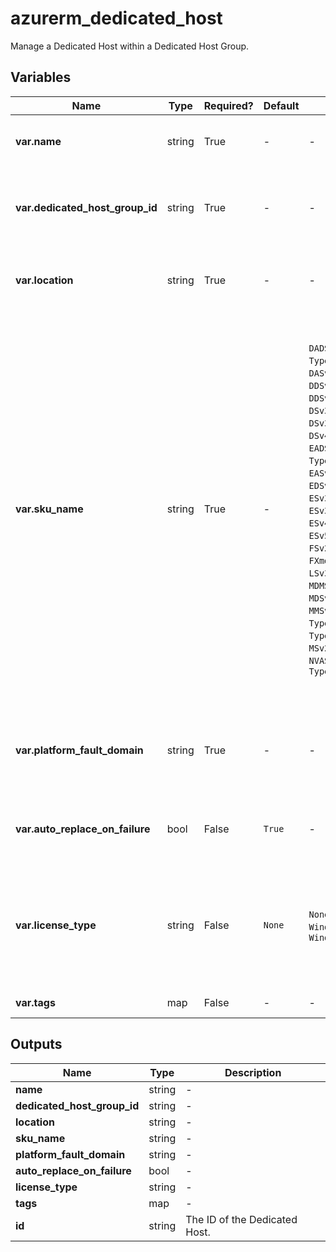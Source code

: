 # azurerm_dedicated_host

Manage a Dedicated Host within a Dedicated Host Group.

## Variables

| Name | Type | Required? | Default  | possible values | Description |
| ---- | ---- | --------- | -------- | ----------- | ----------- |
| **var.name** | string | True | -  |  -  | Specifies the name of this Dedicated Host. Changing this forces a new resource to be created. | 
| **var.dedicated_host_group_id** | string | True | -  |  -  | Specifies the ID of the Dedicated Host Group where the Dedicated Host should exist. Changing this forces a new resource to be created. | 
| **var.location** | string | True | -  |  -  | Specify the supported Azure location where the resource exists. Changing this forces a new resource to be created. | 
| **var.sku_name** | string | True | -  |  `DADSv5-Type1`, `DASv4-Type1`, `DASv4-Type2`, `DASv5-Type1`, `DCSv2-Type1`, `DDSv4-Type1`, `DDSv4-Type2`, `DDSv5-Type1`, `DSv3-Type1`, `DSv3-Type2`, `DSv3-Type3`, `DSv3-Type4`, `DSv4-Type1`, `DSv4-Type2`, `DSv5-Type1`, `EADSv5-Type1`, `EASv4-Type1`, `EASv4-Type2`, `EASv5-Type1`, `EDSv4-Type1`, `EDSv4-Type2`, `EDSv5-Type1`, `ESv3-Type1`, `ESv3-Type2`, `ESv3-Type3`, `ESv3-Type4`, `ESv4-Type1`, `ESv4-Type2`, `ESv5-Type1`, `FSv2-Type2`, `FSv2-Type3`, `FSv2-Type4`, `FXmds-Type1`, `LSv2-Type1`, `LSv3-Type1`, `MDMSv2MedMem-Type1`, `MDSv2MedMem-Type1`, `MMSv2MedMem-Type1`, `MS-Type1`, `MSm-Type1`, `MSmv2-Type1`, `MSv2-Type1`, `MSv2MedMem-Type1`, `NVASv4-Type1`, `NVSv3-Type1`  | Specify the SKU name of the Dedicated Host. Possible values are `DADSv5-Type1`, `DASv4-Type1`, `DASv4-Type2`, `DASv5-Type1`, `DCSv2-Type1`, `DDSv4-Type1`, `DDSv4-Type2`, `DDSv5-Type1`, `DSv3-Type1`, `DSv3-Type2`, `DSv3-Type3`, `DSv3-Type4`, `DSv4-Type1`, `DSv4-Type2`, `DSv5-Type1`, `EADSv5-Type1`, `EASv4-Type1`, `EASv4-Type2`, `EASv5-Type1`, `EDSv4-Type1`, `EDSv4-Type2`, `EDSv5-Type1`, `ESv3-Type1`, `ESv3-Type2`, `ESv3-Type3`, `ESv3-Type4`, `ESv4-Type1`, `ESv4-Type2`, `ESv5-Type1`, `FSv2-Type2`, `FSv2-Type3`, `FSv2-Type4`, `FXmds-Type1`, `LSv2-Type1`, `LSv3-Type1`, `MDMSv2MedMem-Type1`, `MDSv2MedMem-Type1`, `MMSv2MedMem-Type1`, `MS-Type1`, `MSm-Type1`, `MSmv2-Type1`, `MSv2-Type1`, `MSv2MedMem-Type1`, `NVASv4-Type1` and `NVSv3-Type1`. Changing this forces a new resource to be created. | 
| **var.platform_fault_domain** | string | True | -  |  -  | Specify the fault domain of the Dedicated Host Group in which to create the Dedicated Host. Changing this forces a new resource to be created. | 
| **var.auto_replace_on_failure** | bool | False | `True`  |  -  | Should the Dedicated Host automatically be replaced in case of a Hardware Failure? Defaults to `true`. | 
| **var.license_type** | string | False | `None`  |  `None`, `Windows_Server_Hybrid`, `Windows_Server_Perpetual`  | Specifies the software license type that will be applied to the VMs deployed on the Dedicated Host. Possible values are `None`, `Windows_Server_Hybrid` and `Windows_Server_Perpetual`. Defaults to `None`. | 
| **var.tags** | map | False | -  |  -  | A mapping of tags to assign to the resource. | 



## Outputs

| Name | Type | Description |
| ---- | ---- | --------- | 
| **name** | string  | - | 
| **dedicated_host_group_id** | string  | - | 
| **location** | string  | - | 
| **sku_name** | string  | - | 
| **platform_fault_domain** | string  | - | 
| **auto_replace_on_failure** | bool  | - | 
| **license_type** | string  | - | 
| **tags** | map  | - | 
| **id** | string  | The ID of the Dedicated Host. | 